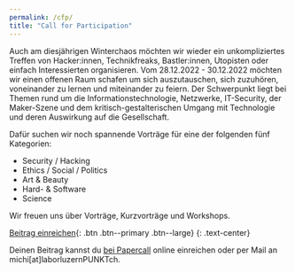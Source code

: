 ```yaml
---
permalink: /cfp/
title: "Call for Participation"
---
```


Auch am diesjährigen Winterchaos möchten wir wieder ein unkompliziertes Treffen von Hacker:innen, Technikfreaks, Bastler:innen, Utopisten oder einfach Interessierten organisieren. Vom 28.12.2022 - 30.12.2022 möchten wir einen offenen Raum schafen um sich auszutauschen, sich zuzuhören, voneinander zu lernen und miteinander zu feiern. Der Schwerpunkt liegt bei Themen rund um die Informationstechnologie, Netzwerke, IT-Security, der Maker-Szene und dem kritisch-gestalterischen Umgang mit Technologie und deren Auswirkung auf die Gesellschaft.

Dafür suchen wir noch spannende Vorträge für eine der folgenden fünf Kategorien:

- Security / Hacking
- Ethics / Social / Politics
- Art & Beauty
- Hard- & Software
- Science

Wir freuen uns über Vorträge, Kurzvorträge und Workshops.

[Beitrag einreichen](https://www.papercall.io/winterchaos){: .btn .btn--primary .btn--large}
{: .text-center}

Deinen Beitrag kannst du [bei Papercall](https://www.papercall.io/winterchaos) online einreichen oder per Mail an michi[at]laborluzernPUNKTch.
